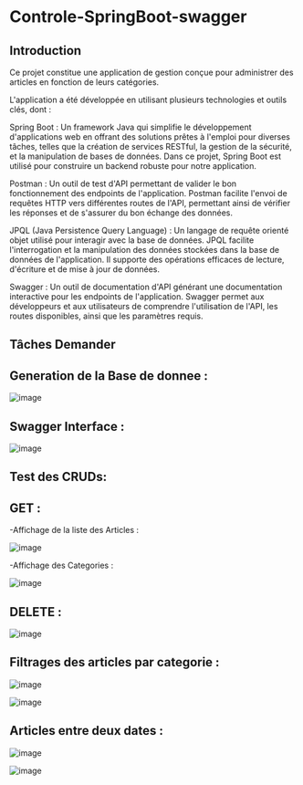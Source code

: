 # Controle-SpringBoot-swagger
## Introduction

Ce projet constitue une application de gestion conçue pour administrer des articles en fonction de leurs catégories.

L'application a été développée en utilisant plusieurs technologies et outils clés, dont :

Spring Boot : Un framework Java qui simplifie le développement d'applications web en offrant des solutions prêtes à l'emploi pour diverses tâches, telles que la création de services RESTful, la gestion de la sécurité, et la manipulation de bases de données. Dans ce projet, Spring Boot est utilisé pour construire un backend robuste pour notre application.

Postman : Un outil de test d'API permettant de valider le bon fonctionnement des endpoints de l'application. Postman facilite l'envoi de requêtes HTTP vers différentes routes de l'API, permettant ainsi de vérifier les réponses et de s'assurer du bon échange des données.

JPQL (Java Persistence Query Language) : Un langage de requête orienté objet utilisé pour interagir avec la base de données. JPQL facilite l'interrogation et la manipulation des données stockées dans la base de données de l'application. Il supporte des opérations efficaces de lecture, d'écriture et de mise à jour de données.

Swagger : Un outil de documentation d'API générant une documentation interactive pour les endpoints de l'application. Swagger permet aux développeurs et aux utilisateurs de comprendre l'utilisation de l'API, les routes disponibles, ainsi que les paramètres requis.

## Tâches Demander 
## Generation de la Base de donnee :

![image](https://github.com/ghita-baghdad/Controle-SpringBoot-swagger/assets/147449053/1afeb4bf-d6e0-4e36-a052-9283205fb73a)

## Swagger Interface :

![image](https://github.com/ghita-baghdad/Controle-SpringBoot-swagger/assets/147449053/d38c0161-8849-4bee-9dda-78b394d3bae5)

## Test des CRUDs:

## GET :

-Affichage de la liste des Articles :

![image](https://github.com/ghita-baghdad/Controle-SpringBoot-swagger/assets/147449053/dcb2f4bc-5775-483c-8fcf-776552e588ee)

-Affichage des Categories :

![image](https://github.com/ghita-baghdad/Controle-SpringBoot-swagger/assets/147449053/90afe86b-13af-4ab7-b3ff-017f4847b9f0)

## DELETE :

![image](https://github.com/ghita-baghdad/Controle-SpringBoot-swagger/assets/147449053/45981a5d-6864-4a1a-99ff-0bf7c798df36)



## Filtrages des articles par categorie :

![image](https://github.com/ghita-baghdad/Controle-SpringBoot-swagger/assets/147449053/17d10502-8a01-46f8-afc8-3ab72f4a2ea9)

![image](https://github.com/ghita-baghdad/Controle-SpringBoot-swagger/assets/147449053/f6d612c0-9585-4b52-84ac-1f7978b1e6ce)

## Articles entre deux dates :

![image](https://github.com/ghita-baghdad/Controle-SpringBoot-swagger/assets/147449053/939afc4d-aada-430a-864a-957c3d3beead)


![image](https://github.com/ghita-baghdad/Controle-SpringBoot-swagger/assets/147449053/3b3de988-a676-46d6-8a76-e985eecbc227)













